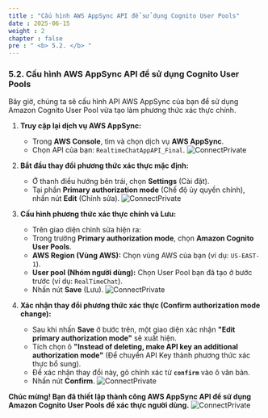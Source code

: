 ```yaml
---
title : "Cấu hình AWS AppSync API để sử dụng Cognito User Pools"
date : 2025-06-15
weight : 2
chapter : false
pre : " <b> 5.2. </b> "
---
```


### **5.2. Cấu hình AWS AppSync API để sử dụng Cognito User Pools**

Bây giờ, chúng ta sẽ cấu hình API AWS AppSync của bạn để sử dụng Amazon Cognito User Pool vừa tạo làm phương thức xác thực chính.

1.  **Truy cập lại dịch vụ AWS AppSync:**
    * Trong **AWS Console**, tìm và chọn dịch vụ **AWS AppSync**.
    * Chọn API của bạn: `RealtimeChatAppAPI_Final`.
    ![ConnectPrivate](/images/au_5.2_1.png)

2.  **Bắt đầu thay đổi phương thức xác thực mặc định:**
    * Ở thanh điều hướng bên trái, chọn **Settings** (Cài đặt).
    * Tại phần **Primary authorization mode** (Chế độ ủy quyền chính), nhấn nút **Edit** (Chỉnh sửa).
    ![ConnectPrivate](/images/au_5.2_2.png)

3.  **Cấu hình phương thức xác thực chính và Lưu:**
    * Trên giao diện chỉnh sửa hiện ra:
    * Trong trường **Primary authorization mode**, chọn **Amazon Cognito User Pools**.
    * **AWS Region (Vùng AWS):** Chọn vùng AWS của bạn (ví dụ: `US-EAST-1`).
    * **User pool (Nhóm người dùng):** Chọn User Pool bạn đã tạo ở bước trước (ví dụ: `RealTimeChat`).
    * Nhấn nút **Save** (Lưu).
    ![ConnectPrivate](/images/au_5.2_3.png)

4.  **Xác nhận thay đổi phương thức xác thực (Confirm authorization mode change):**
    * Sau khi nhấn **Save** ở bước trên, một giao diện xác nhận **"Edit primary authorization mode"** sẽ xuất hiện.
    * Tích chọn ô **"Instead of deleting, make API key an additional authorization mode"** (Để chuyển API Key thành phương thức xác thực bổ sung).
    * Để xác nhận thay đổi này, gõ chính xác từ **`confirm`** vào ô văn bản.
    * Nhấn nút **Confirm**.
    ![ConnectPrivate](/images/au_5.2_4.png)

**Chúc mừng! Bạn đã thiết lập thành công AWS AppSync API để sử dụng Amazon Cognito User Pools để xác thực người dùng.**
    ![ConnectPrivate](/images/au_5.2_5.png)